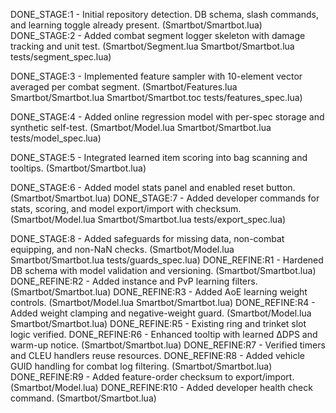 DONE_STAGE:1 - Initial repository detection. DB schema, slash commands, and learning toggle already present. (Smartbot/Smartbot.lua)
DONE_STAGE:2 - Added combat segment logger skeleton with damage tracking and unit test. (Smartbot/Segment.lua Smartbot/Smartbot.lua tests/segment_spec.lua)

DONE_STAGE:3 - Implemented feature sampler with 10-element vector averaged per combat segment. (Smartbot/Features.lua Smartbot/Smartbot.lua Smartbot/Smartbot.toc tests/features_spec.lua)

DONE_STAGE:4 - Added online regression model with per-spec storage and synthetic self-test. (Smartbot/Model.lua Smartbot/Smartbot.lua tests/model_spec.lua)

DONE_STAGE:5 - Integrated learned item scoring into bag scanning and tooltips. (Smartbot/Smartbot.lua)

DONE_STAGE:6 - Added model stats panel and enabled reset button. (Smartbot/Smartbot.lua)
DONE_STAGE:7 - Added developer commands for stats, scoring, and model export/import with checksum. (Smartbot/Model.lua Smartbot/Smartbot.lua tests/export_spec.lua)

DONE_STAGE:8 - Added safeguards for missing data, non-combat equipping, and non-NaN checks. (Smartbot/Model.lua Smartbot/Smartbot.lua tests/guards_spec.lua)
DONE_REFINE:R1 - Hardened DB schema with model validation and versioning. (Smartbot/Smartbot.lua)
DONE_REFINE:R2 - Added instance and PvP learning filters. (Smartbot/Smartbot.lua)
DONE_REFINE:R3 - Added AoE learning weight controls. (Smartbot/Model.lua Smartbot/Smartbot.lua)
DONE_REFINE:R4 - Added weight clamping and negative-weight guard. (Smartbot/Model.lua Smartbot/Smartbot.lua)
DONE_REFINE:R5 - Existing ring and trinket slot logic verified.
DONE_REFINE:R6 - Enhanced tooltip with learned ΔDPS and warm-up notice. (Smartbot/Smartbot.lua)
DONE_REFINE:R7 - Verified timers and CLEU handlers reuse resources.
DONE_REFINE:R8 - Added vehicle GUID handling for combat log filtering. (Smartbot/Smartbot.lua)
DONE_REFINE:R9 - Added feature-order checksum to export/import. (Smartbot/Model.lua)
DONE_REFINE:R10 - Added developer health check command. (Smartbot/Smartbot.lua)
